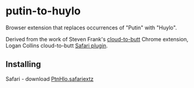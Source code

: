 putin-to-huylo
==============

  Browser extension that replaces occurrences of "Putin" with "Huylo".


Derived from the work of Steven Frank's [cloud-to-butt](https://github.com/panicsteve/cloud-to-butt) Chrome extension, Logan Collins cloud-to-butt [Safari plugin](https://github.com/logancollins/cloud-to-butt-safari).

## Installing

Safari - download [PtnHlo.safariextz](https://github.com/rfhfntkm/putin-to-huylo/blob/master/PtnHlo.safariextz?raw=true)
